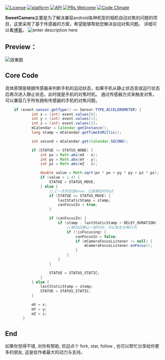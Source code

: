 [![License](https://img.shields.io/badge/License-Apache%202.0-blue.svg)](LICENSE)
[![platform](https://img.shields.io/badge/platform-Android-yellow.svg)](https://www.android.com)
[![API](https://img.shields.io/badge/API-14%2B-brightgreen.svg?style=flat)](https://android-arsenal.com/api?level=9)
[![PRs Welcome](https://img.shields.io/badge/prs-welcome-brightgreen.svg)](http://makeapullrequest.com)
[![Code Climate](https://img.shields.io/codeclimate/issues/github/me-and/mdf.svg)](https://github.com/WellerV/SweetCamera/issues)

**SweetCamera**主要是为了解决兼容android各种机型的相机自动对焦的问题的项目，这里采用了基于传感器的方案，希望能够帮助您解决自动对焦问题。
详细可以看[博客][1]。
![enter description here][3]
## Preview：
![效果图][2]

## Core Code
具体原理是根据传感器来判断手机的运动状态，如果手机从静止状态变成运行状态后再次进入静止状态，此时就是手机的对焦时机。
通过传感器方式来触发对焦，可以兼容几乎所有拥有传感器的手机的对焦问题。
```java
    if (event.sensor.getType() == Sensor.TYPE_ACCELEROMETER) {
            int x = (int) event.values[0];
            int y = (int) event.values[1];
            int z = (int) event.values[2];
            mCalendar = Calendar.getInstance();
            long stamp = mCalendar.getTimeInMillis();

            int second = mCalendar.get(Calendar.SECOND);

            if (STATUE != STATUS_NONE) {
                int px = Math.abs(mX - x);
                int py = Math.abs(mY - y);
                int pz = Math.abs(mZ - z);

                double value = Math.sqrt(px * px + py * py + pz * pz);
                if (value > 1.4) {
                    STATUE = STATUS_MOVE;
                } else {
                    //上一次状态是move，记录静态时间点
                    if (STATUE == STATUS_MOVE) {
                        lastStaticStamp = stamp;
                        canFocusIn = true;
                    }

                    if (canFocusIn) {
                        if (stamp - lastStaticStamp > DELEY_DURATION) {
                            //移动后静止一段时间，可以发生对焦行为
                            if (!isFocusing) {
                                canFocusIn = false;
                                if (mCameraFocusListener != null) {
                                    mCameraFocusListener.onFocus();
                                }
                            }
                        }
                    }

                    STATUE = STATUS_STATIC;
                }
            } else {
                lastStaticStamp = stamp;
                STATUE = STATUS_STATIC;
            }

            mX = x;
            mY = y;
            mZ = z;
        }
```

## End
如果你觉得不错, 对你有帮助, 欢迎点个 fork, star, follow , 也可以帮忙分享给你更多的朋友, 这是给作者最大的动力与支持。

  [1]: http://blog.csdn.net/huweigoodboy/article/details/51378751
  [2]: http://on8vjlgub.bkt.clouddn.com/cameraPreview.png "cameraPreview"
  [3]: http://on8vjlgub.bkt.clouddn.com/%E6%B7%B1%E5%BA%A6%E6%88%AA%E5%9B%BE20171103003702.png "原理图"
